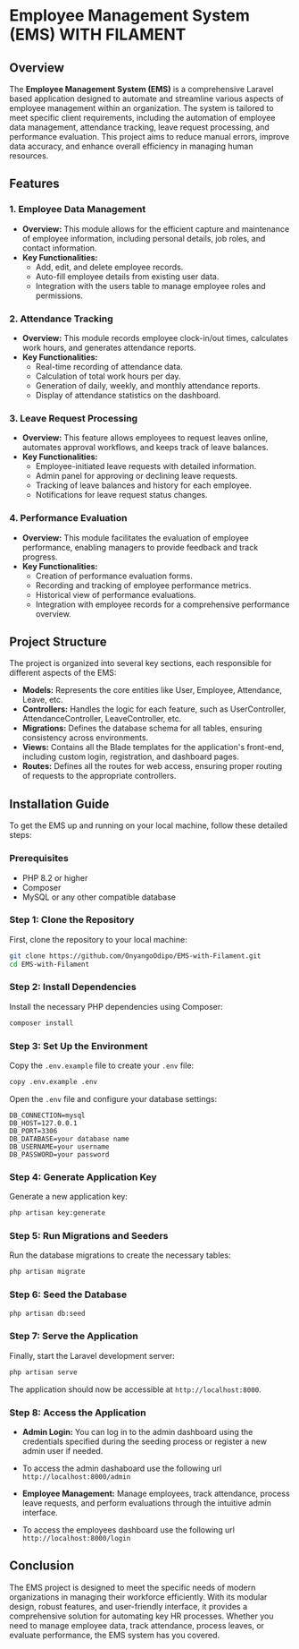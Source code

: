 # Employee Management System (EMS) WITH FILAMENT

## Overview

The **Employee Management System (EMS)** is a comprehensive Laravel based application designed to automate and streamline various aspects of employee management within an organization. The system is tailored to meet specific client requirements, including the automation of employee data management, attendance tracking, leave request processing, and performance evaluation. This project aims to reduce manual errors, improve data accuracy, and enhance overall efficiency in managing human resources.

## Features

### 1. **Employee Data Management**
   - **Overview:** This module allows for the efficient capture and maintenance of employee information, including personal details, job roles, and contact information.
   - **Key Functionalities:**
     - Add, edit, and delete employee records.
     - Auto-fill employee details from existing user data.
     - Integration with the users table to manage employee roles and permissions.

### 2. **Attendance Tracking**
   - **Overview:** This module records employee clock-in/out times, calculates work hours, and generates attendance reports.
   - **Key Functionalities:**
     - Real-time recording of attendance data.
     - Calculation of total work hours per day.
     - Generation of daily, weekly, and monthly attendance reports.
     - Display of attendance statistics on the dashboard.

### 3. **Leave Request Processing**
   - **Overview:** This feature allows employees to request leaves online, automates approval workflows, and keeps track of leave balances.
   - **Key Functionalities:**
     - Employee-initiated leave requests with detailed information.
     - Admin panel for approving or declining leave requests.
     - Tracking of leave balances and history for each employee.
     - Notifications for leave request status changes.

### 4. **Performance Evaluation**
   - **Overview:** This module facilitates the evaluation of employee performance, enabling managers to provide feedback and track progress.
   - **Key Functionalities:**
     - Creation of performance evaluation forms.
     - Recording and tracking of employee performance metrics.
     - Historical view of performance evaluations.
     - Integration with employee records for a comprehensive performance overview.

## Project Structure

The project is organized into several key sections, each responsible for different aspects of the EMS:

- **Models:** Represents the core entities like User, Employee, Attendance, Leave, etc.
- **Controllers:** Handles the logic for each feature, such as UserController, AttendanceController, LeaveController, etc.
- **Migrations:** Defines the database schema for all tables, ensuring consistency across environments.
- **Views:** Contains all the Blade templates for the application's front-end, including custom login, registration, and dashboard pages.
- **Routes:** Defines all the routes for web access, ensuring proper routing of requests to the appropriate controllers.

## Installation Guide

To get the EMS up and running on your local machine, follow these detailed steps:

### Prerequisites

- PHP 8.2 or higher
- Composer
- MySQL or any other compatible database

### Step 1: Clone the Repository

First, clone the repository to your local machine:

```bash
git clone https://github.com/OnyangoOdipo/EMS-with-Filament.git
cd EMS-with-Filament
```

### Step 2: Install Dependencies

Install the necessary PHP dependencies using Composer:

```bash
composer install
```

### Step 3: Set Up the Environment

Copy the `.env.example` file to create your `.env` file:

```bash
copy .env.example .env
```

Open the `.env` file and configure your database settings:

```plaintext
DB_CONNECTION=mysql
DB_HOST=127.0.0.1
DB_PORT=3306
DB_DATABASE=your database name
DB_USERNAME=your username
DB_PASSWORD=your password
```

### Step 4: Generate Application Key

Generate a new application key:

```bash
php artisan key:generate
```

### Step 5: Run Migrations and Seeders

Run the database migrations to create the necessary tables:

```bash
php artisan migrate
```

### Step 6: Seed the Database

```bash
php artisan db:seed
```

### Step 7: Serve the Application

Finally, start the Laravel development server:

```bash
php artisan serve
```

The application should now be accessible at `http://localhost:8000`.

### Step 8: Access the Application

- **Admin Login:** You can log in to the admin dashboard using the credentials specified during the seeding process or register a new admin user if needed.
- To access the admin dashaboard use the following url `http://localhost:8000/admin`

- **Employee Management:** Manage employees, track attendance, process leave requests, and perform evaluations through the intuitive admin interface.
- To access the employees dashboard use the following url `http://localhost:8000/login`

## Conclusion

The EMS project is designed to meet the specific needs of modern organizations in managing their workforce efficiently. With its modular design, robust features, and user-friendly interface, it provides a comprehensive solution for automating key HR processes. Whether you need to manage employee data, track attendance, process leaves, or evaluate performance, the EMS system has you covered.